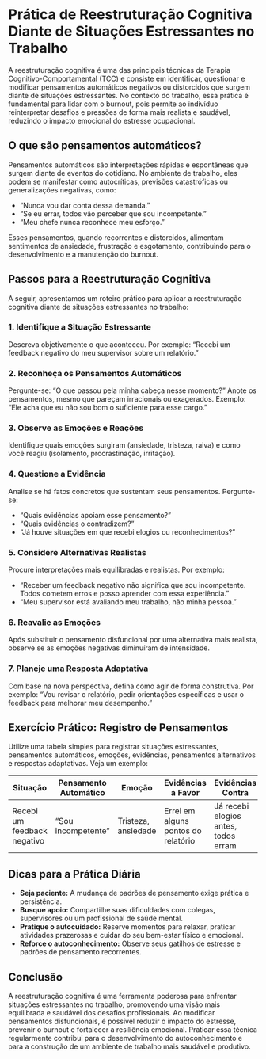 # Prática de Reestruturação Cognitiva Diante de Situações Estressantes no Trabalho

A reestruturação cognitiva é uma das principais técnicas da Terapia Cognitivo-Comportamental (TCC) e consiste em identificar, questionar e modificar pensamentos automáticos negativos ou distorcidos que surgem diante de situações estressantes. No contexto do trabalho, essa prática é fundamental para lidar com o burnout, pois permite ao indivíduo reinterpretar desafios e pressões de forma mais realista e saudável, reduzindo o impacto emocional do estresse ocupacional.

## O que são pensamentos automáticos?

Pensamentos automáticos são interpretações rápidas e espontâneas que surgem diante de eventos do cotidiano. No ambiente de trabalho, eles podem se manifestar como autocríticas, previsões catastróficas ou generalizações negativas, como:

- “Nunca vou dar conta dessa demanda.”
- “Se eu errar, todos vão perceber que sou incompetente.”
- “Meu chefe nunca reconhece meu esforço.”

Esses pensamentos, quando recorrentes e distorcidos, alimentam sentimentos de ansiedade, frustração e esgotamento, contribuindo para o desenvolvimento e a manutenção do burnout.

## Passos para a Reestruturação Cognitiva

A seguir, apresentamos um roteiro prático para aplicar a reestruturação cognitiva diante de situações estressantes no trabalho:

### 1. Identifique a Situação Estressante

Descreva objetivamente o que aconteceu. Por exemplo: “Recebi um feedback negativo do meu supervisor sobre um relatório.”

### 2. Reconheça os Pensamentos Automáticos

Pergunte-se: “O que passou pela minha cabeça nesse momento?” Anote os pensamentos, mesmo que pareçam irracionais ou exagerados. Exemplo: “Ele acha que eu não sou bom o suficiente para esse cargo.”

### 3. Observe as Emoções e Reações

Identifique quais emoções surgiram (ansiedade, tristeza, raiva) e como você reagiu (isolamento, procrastinação, irritação).

### 4. Questione a Evidência

Analise se há fatos concretos que sustentam seus pensamentos. Pergunte-se:
- “Quais evidências apoiam esse pensamento?”
- “Quais evidências o contradizem?”
- “Já houve situações em que recebi elogios ou reconhecimentos?”

### 5. Considere Alternativas Realistas

Procure interpretações mais equilibradas e realistas. Por exemplo:
- “Receber um feedback negativo não significa que sou incompetente. Todos cometem erros e posso aprender com essa experiência.”
- “Meu supervisor está avaliando meu trabalho, não minha pessoa.”

### 6. Reavalie as Emoções

Após substituir o pensamento disfuncional por uma alternativa mais realista, observe se as emoções negativas diminuíram de intensidade.

### 7. Planeje uma Resposta Adaptativa

Com base na nova perspectiva, defina como agir de forma construtiva. Por exemplo: “Vou revisar o relatório, pedir orientações específicas e usar o feedback para melhorar meu desempenho.”

## Exercício Prático: Registro de Pensamentos

Utilize uma tabela simples para registrar situações estressantes, pensamentos automáticos, emoções, evidências, pensamentos alternativos e respostas adaptativas. Veja um exemplo:

| Situação | Pensamento Automático | Emoção | Evidências a Favor | Evidências Contra | Pensamento Alternativo | Resposta Adaptativa |
|----------|----------------------|--------|--------------------|-------------------|-----------------------|---------------------|
| Recebi um feedback negativo | “Sou incompetente” | Tristeza, ansiedade | Errei em alguns pontos do relatório | Já recebi elogios antes, todos erram | “Posso aprender com o erro e melhorar” | Revisar o relatório e pedir orientações |

## Dicas para a Prática Diária

- **Seja paciente:** A mudança de padrões de pensamento exige prática e persistência.
- **Busque apoio:** Compartilhe suas dificuldades com colegas, supervisores ou um profissional de saúde mental.
- **Pratique o autocuidado:** Reserve momentos para relaxar, praticar atividades prazerosas e cuidar do seu bem-estar físico e emocional.
- **Reforce o autoconhecimento:** Observe seus gatilhos de estresse e padrões de pensamento recorrentes.

## Conclusão

A reestruturação cognitiva é uma ferramenta poderosa para enfrentar situações estressantes no trabalho, promovendo uma visão mais equilibrada e saudável dos desafios profissionais. Ao modificar pensamentos disfuncionais, é possível reduzir o impacto do estresse, prevenir o burnout e fortalecer a resiliência emocional. Praticar essa técnica regularmente contribui para o desenvolvimento do autoconhecimento e para a construção de um ambiente de trabalho mais saudável e produtivo.